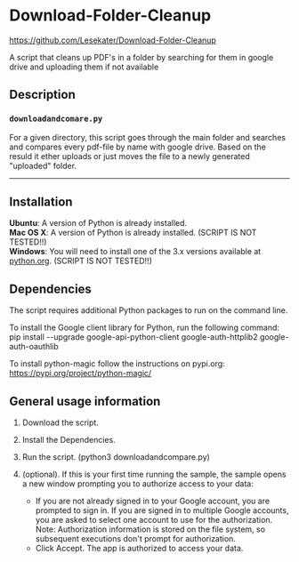 # Download-Folder-Cleanup
https://github.com/Lesekater/Download-Folder-Cleanup

A script that cleans up PDF's in a folder by searching for them in google drive and uploading them if not available

## Description

### `downloadandcomare.py`
For a given directory, this script goes through the main folder and searches and compares every pdf-file by name with google drive. Based on the resuld it ether uploads or just moves the file to a newly generated "uploaded" folder.

---

## Installation

**Ubuntu**: A version of Python is already installed.  
**Mac OS X**: A version of Python is already installed. (SCRIPT IS NOT TESTED!!)  
**Windows**: You will need to install one of the 3.x versions available at [python.org](http://www.python.org/getit/). (SCRIPT IS NOT TESTED!!)  

## Dependencies
The script requires additional Python packages to run on the command line.

To install the Google client library for Python, run the following command:
pip install --upgrade google-api-python-client google-auth-httplib2 google-auth-oauthlib

To install python-magic follow the instructions on pypi.org:
https://pypi.org/project/python-magic/

## General usage information

1. Download the script.
2. Install the Dependencies.
3. Run the script. (python3 downloadandcompare.py)

4. (optional). If this is your first time running the sample, the sample opens a new window prompting you to authorize access to your data:
    * If you are not already signed in to your Google account, you are prompted to sign in. If you are signed in to multiple Google accounts, you are asked to select one account to use for the authorization.
Note: Authorization information is stored on the file system, so subsequent executions don't prompt for authorization.
    * Click Accept. The app is authorized to access your data.
